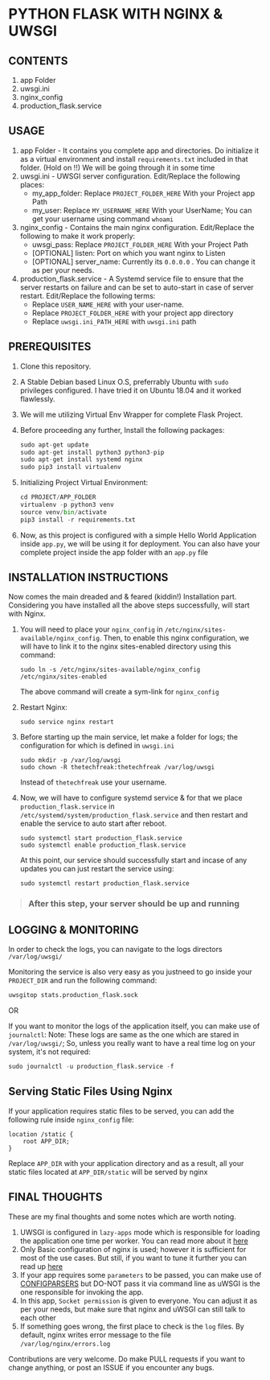 # PYTHON FLASK WITH NGINX & UWSGI

## CONTENTS

1. app Folder
2. uwsgi.ini
3. nginx_config
4. production_flask.service

## USAGE

1. app Folder - It contains you complete app and directories. Do initialize it as a virtual environment and install `requirements.txt` included in that folder. (Hold on !!) We will be going through it in some time
2. uwsgi.ini - UWSGI server configuration. Edit/Replace the following places:
    * my_app_folder: Replace `PROJECT_FOLDER_HERE` With your Project app Path
    * my_user: Replace `MY_USERNAME_HERE` With your UserName; You can get your username using command `whoami`
3. nginx_config - Contains the main nginx configuration. Edit/Replace the following to make it work properly:
    * uwsgi_pass: Replace `PROJECT_FOLDER_HERE` With your Project Path
    * [OPTIONAL] listen: Port on which you want nginx to Listen
    * [OPTIONAL] server_name: Currently its `0.0.0.0` . You can change it as per your needs.
4. production_flask.service - A Systemd service file to ensure that the server restarts on failure and can be set to auto-start in case of server restart. Edit/Replace the following terms:
    * Replace `USER_NAME_HERE` with your user-name.
    * Replace `PROJECT_FOLDER_HERE` with your project app directory
    * Replace `uwsgi.ini_PATH_HERE` with `uwsgi.ini` path

## PREREQUISITES

1. Clone this repository.
2. A Stable Debian based Linux O.S, preferrably Ubuntu with `sudo` privileges configured. I have tried it on Ubuntu 18.04 and it worked flawlessly.
3. We will me utilizing Virtual Env Wrapper for complete Flask Project.
4. Before proceeding any further, Install the following packages:

    ``` PYTHON
    sudo apt-get update
    sudo apt-get install python3 python3-pip
    sudo apt-get install systemd nginx
    sudo pip3 install virtualenv
    ```

5. Initializing Project Virtual Environment:

    ```PYTHON
    cd PROJECT/APP_FOLDER
    virtualenv -p python3 venv
    source venv/bin/activate
    pip3 install -r requirements.txt
    ```
6. Now, as this project is configured with a simple Hello World Application inside `app.py`, we will be using it for deployment. You can also have your complete project inside the app folder with an `app.py` file

## INSTALLATION INSTRUCTIONS

Now comes the main dreaded and & feared (kiddin!) Installation part.
Considering you have installed all the above steps successfully, will start with Nginx.

1. You will need to place your `nginx_config` in  `/etc/nginx/sites-available/nginx_config`. Then, to enable this nginx configuration, we will have to link it to the nginx sites-enabled directory using this command:
    ```SHELL
    sudo ln -s /etc/nginx/sites-available/nginx_config /etc/nginx/sites-enabled
    ```
    The above command will create a sym-link for `nginx_config`

2. Restart Nginx:
    ```SHELL
    sudo service nginx restart
    ```
3. Before starting up the main service, let make a folder for logs; the configuration for which is defined in `uwsgi.ini`
    ```SHELL
    sudo mkdir -p /var/log/uwsgi
    sudo chown -R thetechfreak:thetechfreak /var/log/uwsgi
    ```
    Instead of `thetechfreak` use your username.
4. Now, we will have to configure systemd service & for that we place `production_flask.service` in `/etc/systemd/system/production_flask.service` and then restart and enable the service to auto start after reboot.
    ```SHELL
    sudo systemctl start production_flask.service
    sudo systemctl enable production_flask.service
    ```
    At this point, our service should successfully start and incase of any updates you can just restart the service using:
    ```SHELL
    sudo systemctl restart production_flask.service
    ```

> ### After this step, your server should be up and running

## LOGGING & MONITORING

In order to check the logs, you can navigate to the logs directors `/var/log/uwsgi/`

Monitoring the service is also very easy as you justneed to go inside your `PROJECT_DIR` and run the following command:

```PYTHON
uwsgitop stats.production_flask.sock
```

OR

If you want to monitor the logs of the application itself, you can make use of `journalctl`: Note: These logs are same as the one which are stared in `/var/log/uwsgi/`; So, unless you really want to have a real time log on your system, it's not required:

```PYTHON
sudo journalctl -u production_flask.service -f
```

## Serving Static Files Using Nginx

If your application requires static files to be served, you can add the following rule inside `nginx_config` file:

```CONFIG
location /static {
    root APP_DIR;
}
```

Replace `APP_DIR` with your application directory and as a result, all your static files located at `APP_DIR/static` will be served by nginx

## FINAL THOUGHTS

These are my final thoughts and some notes which are worth noting.

1. UWSGI is configured in `lazy-apps` mode which is responsible for loading the application one time per worker. You can read more about it [here](http://uwsgi-docs.readthedocs.io/en/latest/articles/TheArtOfGracefulReloading.html)
2. Only Basic configuration of nginx is used; however it is sufficient for most of the use cases. But still, if you want to tune it further you can read up [here](https://docs.nginx.com/nginx/admin-guide/load-balancer/)
3. If your app requires some `parameters` to be passed, you can make use of [CONFIGPARSERS](https://docs.python.org/3/library/configparser.html) but DO-NOT pass it via command line as uWSGI is the one responsible for invoking the app.
4. In this app, `Socket permission` is given to everyone. You can adjust it as per your needs, but make sure that nginx and uWSGI can still talk to each other
5. If something goes wrong, the first place to check is the `log` files. By default, nginx writes error message to the file `/var/log/nginx/errors.log`

Contributions are very welcome.
Do make PULL requests if you want to change anything, or post an ISSUE if you encounter any bugs.
